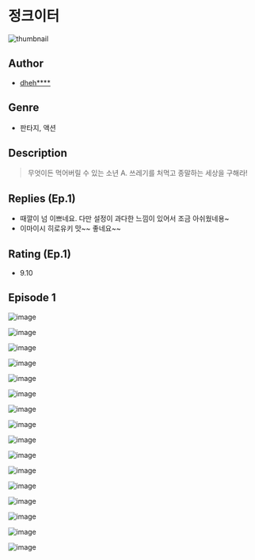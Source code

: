 # 정크이터
![thumbnail](https://image-comic.pstatic.net/user_contents_data/challenge_comic/2023/05/23/343416/upload_7148119929896645681_480x623.jpeg)

## Author
- [dheh****](https://comic.naver.com/artistTitle?id=343416)

## Genre
- 판타지, 액션

## Description
> 무엇이든 먹어버릴 수 있는 소년 A. 쓰레기를 처먹고 종말하는 세상을 구해라!

## Replies (Ep.1)
- 때깔이 넘 이쁘네요. 다만 설정이 과다한 느낌이 있어서 조금 아쉬웠네용~
- 이마이시 히로유키 맛~~ 좋네요~~

## Rating (Ep.1)
- 9.10

## Episode 1
![image](https://image-comic.pstatic.net/user_contents_data/challenge_comic/2023/05/23/343416/upload_7363445002249200483.jpeg)

![image](https://image-comic.pstatic.net/user_contents_data/challenge_comic/2023/05/23/343416/upload_7075489486895001697.jpeg)

![image](https://image-comic.pstatic.net/user_contents_data/challenge_comic/2023/05/23/343416/upload_7233174873247855202.jpeg)

![image](https://image-comic.pstatic.net/user_contents_data/challenge_comic/2023/05/23/343416/upload_7089059646433015862.jpeg)

![image](https://image-comic.pstatic.net/user_contents_data/challenge_comic/2023/05/23/343416/upload_3559362369101653302.jpeg)

![image](https://image-comic.pstatic.net/user_contents_data/challenge_comic/2023/05/23/343416/upload_3473180628330035249.jpeg)

![image](https://image-comic.pstatic.net/user_contents_data/challenge_comic/2023/05/23/343416/upload_3473458620051828791.jpeg)

![image](https://image-comic.pstatic.net/user_contents_data/challenge_comic/2023/05/23/343416/upload_7005690487309165154.jpeg)

![image](https://image-comic.pstatic.net/user_contents_data/challenge_comic/2023/05/23/343416/upload_7234013774047426147.jpeg)

![image](https://image-comic.pstatic.net/user_contents_data/challenge_comic/2023/05/23/343416/upload_3847310169979695459.jpeg)

![image](https://image-comic.pstatic.net/user_contents_data/challenge_comic/2023/05/23/343416/upload_7291997839045177653.jpeg)

![image](https://image-comic.pstatic.net/user_contents_data/challenge_comic/2023/05/23/343416/upload_3774634624600650290.jpeg)

![image](https://image-comic.pstatic.net/user_contents_data/challenge_comic/2023/05/23/343416/upload_4135822210070032694.jpeg)

![image](https://image-comic.pstatic.net/user_contents_data/challenge_comic/2023/05/23/343416/upload_4121132747638190644.jpeg)

![image](https://image-comic.pstatic.net/user_contents_data/challenge_comic/2023/05/23/343416/upload_4049076244555653428.jpeg)

![image](https://image-comic.pstatic.net/user_contents_data/challenge_comic/2023/05/23/343416/upload_3487249978985166649.jpeg)
